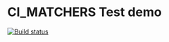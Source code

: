 # CI_MATCHERS Test demo


[![Build status](https://ci.appveyor.com/api/projects/status/mi90p0nbkv3vispr?svg=true)](https://ci.appveyor.com/project/EliseevaOL/ajs-test-ci-matchers)

